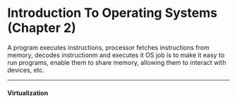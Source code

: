 # Introduction To Operating Systems (Chapter 2)

A program executes instructions, processor fetches instructions from memory, decodes instructionm and executes it 
OS job is to make it easy to run programs, enable them to share memory, allowing them to interact with devices, etc.

---

#### Virtualization 
